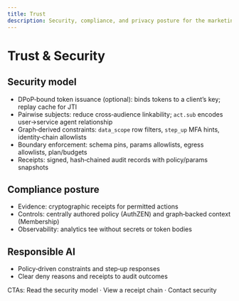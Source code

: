```yaml
---
title: Trust
description: Security, compliance, and privacy posture for the marketing site.
---
```


# Trust & Security

## Security model
- DPoP‑bound token issuance (optional): binds tokens to a client’s key; replay cache for JTI
- Pairwise subjects: reduce cross‑audience linkability; `act.sub` encodes user→service agent relationship
- Graph‑derived constraints: `data_scope` row filters, `step_up` MFA hints, identity‑chain allowlists
- Boundary enforcement: schema pins, params allowlists, egress allowlists, plan/budgets
- Receipts: signed, hash‑chained audit records with policy/params snapshots

## Compliance posture
- Evidence: cryptographic receipts for permitted actions
- Controls: centrally authored policy (AuthZEN) and graph‑backed context (Membership)
- Observability: analytics tee without secrets or token bodies

## Responsible AI
- Policy‑driven constraints and step‑up responses
- Clear deny reasons and receipts to audit outcomes

CTAs: Read the security model · View a receipt chain · Contact security


